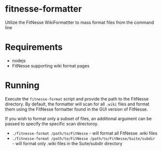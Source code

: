 # fitnesse-formatter
Utilize the FitNesse WikiFormattter to mass format files from the command line

Requirements
============
- nodejs
- FitNesse supporting wiki format pages

Running
=======
Execute the `fitnesse-format` script and provide the path to the FitNesse
directory. By default, the formatter will scan for all `.wiki` files and
format them using the FitNesse formatter found in the GUI version of
FitNesse.

If you wish to format only a subset of files, an additional argument can
be passed to specify the specific scan directoroy.

- `./fitnesse-format /path/to/FitNesse` - will format all FitNesse .wiki files
- `./fitnesse-format /path/to/FitNesse /path/to/FitNesse/Suite/subdir` - will
  format only .wiki files in the Suite/subdir directory
